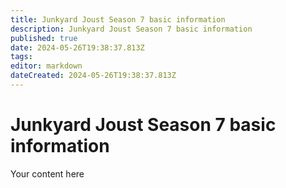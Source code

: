 ```yaml
---
title: Junkyard Joust Season 7 basic information
description: Junkyard Joust Season 7 basic information
published: true
date: 2024-05-26T19:38:37.813Z
tags: 
editor: markdown
dateCreated: 2024-05-26T19:38:37.813Z
---
```


# Junkyard Joust Season 7 basic information
Your content here